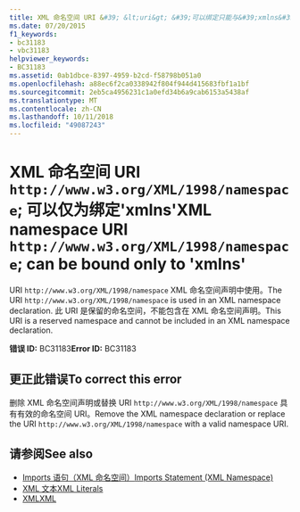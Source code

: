 ```yaml
---
title: XML 命名空间 URI &#39; &lt;uri&gt; &#39;可以绑定只能与&#39;xmlns&#39;
ms.date: 07/20/2015
f1_keywords:
- bc31183
- vbc31183
helpviewer_keywords:
- BC31183
ms.assetid: 0ab1dbce-8397-4959-b2cd-f58798b051a0
ms.openlocfilehash: a88ec6f2ca0338942f804f944d415683fbf1a1bf
ms.sourcegitcommit: 2eb5ca4956231c1a0efd34b6a9cab6153a5438af
ms.translationtype: MT
ms.contentlocale: zh-CN
ms.lasthandoff: 10/11/2018
ms.locfileid: "49087243"
---
```

# <a name="xml-namespace-uri-httpwwww3orgxml1998namespace-can-be-bound-only-to-39xmlns39"></a><span data-ttu-id="76905-102">XML 命名空间 URI `http://www.w3.org/XML/1998/namespace`; 可以仅为绑定&#39;xmlns&#39;</span><span class="sxs-lookup"><span data-stu-id="76905-102">XML namespace URI `http://www.w3.org/XML/1998/namespace`; can be bound only to &#39;xmlns&#39;</span></span>
<span data-ttu-id="76905-103">URI `http://www.w3.org/XML/1998/namespace` XML 命名空间声明中使用。</span><span class="sxs-lookup"><span data-stu-id="76905-103">The URI `http://www.w3.org/XML/1998/namespace` is used in an XML namespace declaration.</span></span> <span data-ttu-id="76905-104">此 URI 是保留的命名空间，不能包含在 XML 命名空间声明。</span><span class="sxs-lookup"><span data-stu-id="76905-104">This URI is a reserved namespace and cannot be included in an XML namespace declaration.</span></span>  
  
 <span data-ttu-id="76905-105">**错误 ID:** BC31183</span><span class="sxs-lookup"><span data-stu-id="76905-105">**Error ID:** BC31183</span></span>  
  
## <a name="to-correct-this-error"></a><span data-ttu-id="76905-106">更正此错误</span><span class="sxs-lookup"><span data-stu-id="76905-106">To correct this error</span></span>  
  
<span data-ttu-id="76905-107">删除 XML 命名空间声明或替换 URI `http://www.w3.org/XML/1998/namespace` 具有有效的命名空间 URI。</span><span class="sxs-lookup"><span data-stu-id="76905-107">Remove the XML namespace declaration or replace the URI `http://www.w3.org/XML/1998/namespace` with a valid namespace URI.</span></span>  
  
## <a name="see-also"></a><span data-ttu-id="76905-108">请参阅</span><span class="sxs-lookup"><span data-stu-id="76905-108">See also</span></span>

- [<span data-ttu-id="76905-109">Imports 语句（XML 命名空间）</span><span class="sxs-lookup"><span data-stu-id="76905-109">Imports Statement (XML Namespace)</span></span>](../../../visual-basic/language-reference/statements/imports-statement-xml-namespace.md)  
- [<span data-ttu-id="76905-110">XML 文本</span><span class="sxs-lookup"><span data-stu-id="76905-110">XML Literals</span></span>](../../../visual-basic/language-reference/xml-literals/index.md)  
- [<span data-ttu-id="76905-111">XML</span><span class="sxs-lookup"><span data-stu-id="76905-111">XML</span></span>](../../../visual-basic/programming-guide/language-features/xml/index.md)
